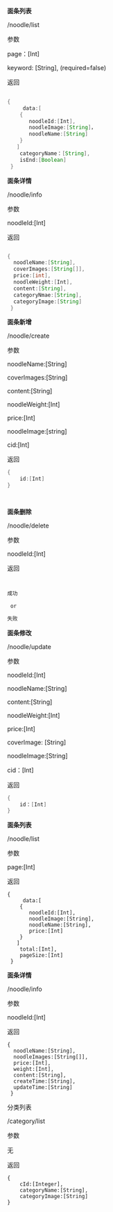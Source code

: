 **面条列表**

/noodle/list

参数

page：[Int]

keyword: [String], (required=false)

返回



```java
  
{
     data:[
    {
       noodleId:[Int],
       noodleImage:[String]，
       noodleName:[String]
    }
   ]
    categoryName：[String],
    isEnd:[Boolean]
 }

```







**面条详情**

/noodle/info

参数

noodleId:[Int]

返回

```java

{
  noodleName:[String],
  coverImages:[String[]],
  price:[int],
  noodleWeight:[Int],
  content:[String],
  categoryNmae:[String],
  categoryImage:[String]
 }

```



 



**面条新增**

/noodle/create

 参数

noodleName:[String] 

coverImages:[String]

content:[String]

noodleWeight:[Int]

price:[Int]

noodleImage:[string]

cid:[Int]

返回

```java
{
    id:[Int]
}




```







**面条删除**

/noodle/delete

参数

noodleId:[Int]

返回

```java


成功

 or 

失败

```







**面条修改**

/noodle/update

参数

noodleId:[Int]

noodleName:[String]

content:[String]

noodleWeight:[Int]

price:[Int]

coverImage: [String]

noodleImage:[String]

cid：[Int]

返回

```java
{
    id：[Int]
}


```

**面条列表**

/noodle/list

参数

page:[Int]

返回

```
{
     data:[
    {
       noodleId:[Int],
       noodleImage:[String],
       noodleName:[String],
       price:[Int]
    }
   ]
    total:[Int],
    pageSize:[Int]
 }
```

**面条详情**

/noodle/info

参数

noodleId:[Int]

返回

```
{
  noodleName:[String],
  noodleImages:[String[]],
  price:[Int],
  weight:[Int],
  content:[String],
  createTime:[String],
  updateTime:[String]
 }
```

分类列表

/category/list

参数

无

返回

```
{
    cId:[Integer],
    categoryName:[String],
    categoryImage:[String]
}
```

